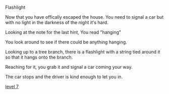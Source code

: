 Flashlight

Now that you have offically escaped the house. You need to signal a car but with no light in the darkness of the night it's hard.

Looking at the note for the last hint, You read "hanging"

You look around  to see if there could be anything hanging.

Looking up to a tree branch, there is a flashlight with a string tied around it so that it hangs onto the branch.

Reaching for it, you grab it and signal a car coming your way.

The car stops and the driver is kind enough to let you in.

[level 7](car.md)
